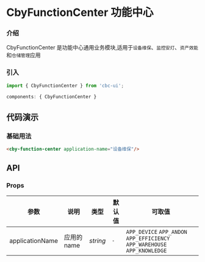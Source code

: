 # CbyFunctionCenter 功能中心

### 介绍

CbyFunctionCenter 是功能中心通用业务模块,适用于`设备维保`、`监控安灯`、`资产效能`和`仓储管理`应用

### 引入

```js
import { CbyFunctionCenter } from 'cbc-ui';

components: { CbyFunctionCenter }
```

## 代码演示

### 基础用法

```html
<cby-function-center application-name="设备维保"/>
```

## API

### Props

| 参数          | 说明     | 类型     | 默认值    | 可取值|
| ------------- | -------- | -------- | --------- |---------|
|applicationName|应用的name|_string_|`-`  |`APP_DEVICE` `APP_ANDON` `APP_EFFICIENCY` `APP_WAREHOUSE` `APP_KNOWLEDGE`|
